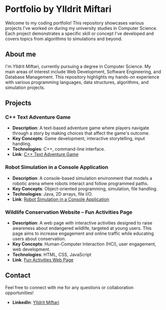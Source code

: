 # Portfolio by Ylldrit Miftari
Welcome to my coding portfolio! This repository showcases various projects I've worked on during my university studies in Computer Science. Each project demonstrates a specific skill or concept I've developed and covers topics from algorithms to simulations and beyond.

## About me
I'm Ylldrit Miftari, currently pursuing a degree in Computer Science. My main areas of interest include Web Development, Software Engineering, and Database Management. This repository highlights my hands-on experience with various programming languages, data structures, algorithms, and simulation projects.

## Projects

### C++ Text Adventure Game
<ul>
  <li><b>Description</b>: A text-based adventure game where players navigate through a story by making choices that affect the game's outcome.</li>
  <li><b>Key Concepts</b>: Game development, interactive storytelling, input handling.</li>  
  <li><b>Technologies</b>: C++, command-line interface.</li>
  <li><b>Link</b>: <a href = "https://github.com/Ylldrit27/portfolio/tree/main/text-adventure-game">C++ Text Adventure Game</a></li>
</ul>

### Robot Simulation in a Console Application
<ul>
  <li><b>Description</b>: A console-based simulation environment that models a robotic arena where robots interact and follow programmed paths.</li>
  <li><b>Key Concepts</b>: Object-oriented programming, simulation, file handling.</li>  
  <li><b>Technologies</b>: Java, 2D arrays, file I/O.</li>
  <li><b>Link</b>: <a href = "https://github.com/Ylldrit27/portfolio/tree/main/ConsoleApplication/src/RobotSim">Robot Simulation in a Console Application</a></li>
</ul>

### Wildlife Conservation Website – Fun Activities Page
<ul>
  <li><b>Description</b>: A web page with interactive activities designed to raise awareness about endangered wildlife, targeted at young users. This page aims to increase engagement and online traffic while educating users about conservation.</li>
  <li><b>Key Concepts</b>: Human-Computer Interaction (HCI), user engagement, web development.</li>  
  <li><b>Technologies</b>: HTML, CSS, JavaScript</li>
  <li><b>Link</b>: <a href = "https://github.com/Ylldrit27/portfolio/tree/main/fun-activities-webpage">Fun Activities Web Page</a></li>
</ul>

## Contact
Feel free to connect with me for any questions or collaboration opportunities!
<ul>
  <li><b>LinkedIn</b>: <a href="https://www.linkedin.com/in/ylldritmiftari/">Ylldrit Miftari</a></li>
</ul>
